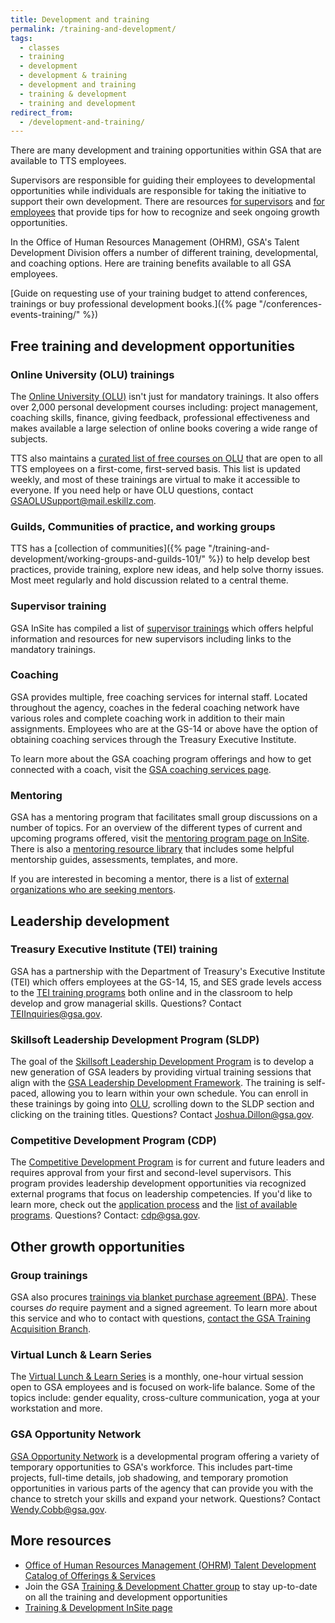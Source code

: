 ```yaml
---
title: Development and training
permalink: /training-and-development/
tags:
  - classes
  - training
  - development
  - development & training
  - development and training
  - training & development
  - training and development
redirect_from:
  - /development-and-training/
---
```


There are many development and training opportunities within GSA that are
available to TTS employees.

Supervisors are responsible for guiding their employees to developmental
opportunities while individuals are responsible for taking the initiative to
support their own development. There are resources
[for supervisors](https://docs.google.com/document/d/1HB9Gg2J_zra8SfJsxZ3cxyXvyaRfLhE8jw0q234KyXc/edit?usp=sharing)
and
[for employees](https://docs.google.com/document/d/1jVolEwO-Kt0SPOJ5DJSzmhIzMPMUjeL35BTeMgdwj7A/edit?usp=sharing)
that provide tips for how to recognize and seek ongoing growth opportunities.

In the Office of Human Resources Management (OHRM), GSA's Talent Development
Division offers a number of different training, developmental, and coaching
options. Here are training benefits available to all GSA employees.

[Guide on requesting use of your training budget to attend conferences,
trainings or buy professional development
books.]({% page "/conferences-events-training/" %})

## Free training and development opportunities

### Online University (OLU) trainings

The [Online University (OLU)](https://gsaolu.gsa.gov/) isn't just for mandatory
trainings. It also offers over 2,000 personal development courses including:
project management, coaching skills, finance, giving feedback, professional
effectiveness and makes available a large selection of online books covering a
wide range of subjects.

TTS also maintains a
[curated list of free courses on OLU](https://docs.google.com/spreadsheets/d/1_IofrlGEDxOt54XWSrw9S0RlJOrlVcZjOJlcqxzMOOI/edit?usp=sharing)
that are open to all TTS employees on a first-come, first-served basis. This
list is updated weekly, and most of these trainings are virtual to make it
accessible to everyone. If you need help or have OLU questions, contact
[GSAOLUSupport@mail.eskillz.com](mailto:GSAOLUSupport@mail.eskillz.com).

### Guilds, Communities of practice, and working groups

TTS has a [collection of
communities]({% page "/training-and-development/working-groups-and-guilds-101/" %})
to help develop best practices, provide training, explore new ideas, and help
solve thorny issues. Most meet regularly and hold discussion related to a
central theme.

### Supervisor training

GSA InSite has compiled a list of
[supervisor trainings](https://insite.gsa.gov/topics/training-and-development/supervisor-resources/new-supervisors)
which offers helpful information and resources for new supervisors including
links to the mandatory trainings.

### Coaching

GSA provides multiple, free coaching services for internal staff. Located
throughout the agency, coaches in the federal coaching network have various
roles and complete coaching work in addition to their main assignments.
Employees who are at the GS-14 or above have the option of obtaining coaching
services through the Treasury Executive Institute.

To learn more about the GSA coaching program offerings and how to get connected
with a coach, visit the
[GSA coaching services page](https://insite.gsa.gov/employee-resources/training-and-development/developmental-services/organizational-development/coaching-services).

### Mentoring

GSA has a mentoring program that facilitates small group discussions on a number
of topics. For an overview of the different types of current and upcoming
programs offered, visit the
[mentoring program page on InSite](https://insite.gsa.gov/topics/training-and-development/mentoring-program).
There is also a
[mentoring resource library](https://insite.gsa.gov/topics/training-and-development/mentoring-program/mentoring-resource-library)
that includes some helpful mentorship guides, assessments, templates, and more.

If you are interested in becoming a mentor, there is a list of
[external organizations who are seeking mentors](https://docs.google.com/spreadsheets/d/1uJIsJh7n9tKAmziLxhP3roKhYidun6Zx4V8g1n-xjEs/edit).

## Leadership development

### Treasury Executive Institute (TEI) training

GSA has a partnership with the Department of Treasury's Executive Institute
(TEI) which offers employees at the GS-14, 15, and SES grade levels access to
the
[TEI training programs](https://home.tei.treasury.gov/)
both online and in the classroom to help develop and grow managerial skills.
Questions? Contact [TEIInquiries@gsa.gov](mailto:TEIInquiries@gsa.gov).

### Skillsoft Leadership Development Program (SLDP)

The goal of the
[Skillsoft Leadership Development Program](https://insite.gsa.gov/employee-resources/training-and-development/leadership-resources/skillsoft-leadership-development-program)
is to develop a new generation of GSA leaders by providing virtual training
sessions that align with the
[GSA Leadership Development Framework](https://insite.gsa.gov/cdnstatic/insite/GSA_Leadership_Development_Framework.pdf).
The training is self-paced, allowing you to learn within your own schedule. You
can enroll in these trainings by going into [OLU](https://gsaolu.gsa.gov/),
scrolling down to the SLDP section and clicking on the training titles.
Questions? Contact [Joshua.Dillon@gsa.gov](mailto:Joshua.Dillon@gsa.gov).

### Competitive Development Program (CDP)

The
[Competitive Development Program](https://insite.gsa.gov/topics/training-and-development/leadership-resources/competitive-development-program-cdp)
is for current and future leaders and requires approval from your first and
second-level supervisors. This program provides leadership development
opportunities via recognized external programs that focus on leadership
competencies. If you'd like to learn more, check out the
[application process](https://docs.google.com/document/d/1WS3vaYPXtdaz36hCjrey3H0Ew0UNWIGm-J8w4JHynh4/edit)
and the
[list of available programs](https://docs.google.com/document/d/1BqDQbiu2_H8jvzEf6xxTFY5mH4qHcCeSPyT_ykmhHsI/edit).
Questions? Contact: [cdp@gsa.gov](mailto:cdp@gsa.gov).

## Other growth opportunities

### Group trainings

GSA also procures
[trainings via blanket purchase agreement (BPA)](https://docs.google.com/spreadsheets/d/1ptc22YXW2u_Yk1Zg7eiFvnT2RYb6eV8CVPRn0Gp3GmI/edit#gid=1410148690).
These courses _do_ require payment and a signed agreement. To learn more about
this service and who to contact with questions,
[contact the GSA Training Acquisition Branch](https://insite.gsa.gov/topics/training-and-development/developmental-services/training-acquisition-previously-u4p).

### Virtual Lunch & Learn Series

The
[Virtual Lunch & Learn Series](https://insite.gsa.gov/employee-resources/training-and-development/continuous-learning/virtual-lunch-learn-series)
is a monthly, one-hour virtual session open to GSA employees and is focused on
work-life balance. Some of the topics include: gender equality, cross-culture
communication, yoga at your workstation and more.

### GSA Opportunity Network

[GSA Opportunity Network](https://insite.gsa.gov/employee-resources/training-and-development/opportunity-network)
is a developmental program offering a variety of temporary opportunities to
GSA's workforce. This includes part-time projects, full-time details, job
shadowing, and temporary promotion opportunities in various parts of the agency
that can provide you with the chance to stretch your skills and expand your
network. Questions? Contact [Wendy.Cobb@gsa.gov](mailto:wendy.cobb@gsa.gov).

## More resources

- [Office of Human Resources Management (OHRM) Talent Development Catalog of Offerings & Services](https://docs.google.com/document/d/1iYLvZn2XLAmdF7FDvujjK9xCsGOtWTlb1RlWlNKPtxE/edit)
- Join the GSA
  [Training & Development Chatter group](https://gsa.my.salesforce.com/_ui/core/chatter/groups/GroupProfilePage?g=0F9t0000000H1uQ)
  to stay up-to-date on all the training and development opportunities
- [Training & Development InSite page](https://insite.gsa.gov/employee-resources/training-and-development/)
